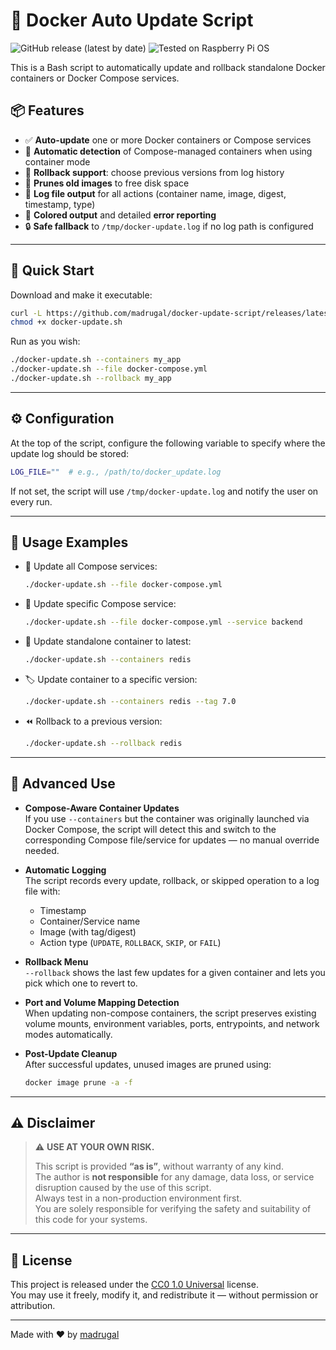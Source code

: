 # 🔄 Docker Auto Update Script

![GitHub release (latest by date)](https://img.shields.io/github/v/release/madrugal/docker-update-script?label=Latest%20Release)
![Tested on Raspberry Pi OS](https://img.shields.io/badge/Tested%20on-Raspberry%20Pi%20OS-red?logo=raspberrypi)

This is a Bash script to automatically update and rollback standalone Docker containers or Docker Compose services.

## 📦 Features

- ✅ **Auto-update** one or more Docker containers or Compose services
- 🧠 **Automatic detection** of Compose-managed containers when using container mode
- 🔁 **Rollback support**: choose previous versions from log history
- 🧹 **Prunes old images** to free disk space
- 📝 **Log file output** for all actions (container name, image, digest, timestamp, type)
- 🎨 **Colored output** and detailed **error reporting**
- 🔒 **Safe fallback** to `/tmp/docker-update.log` if no log path is configured


---

## 🚀 Quick Start

Download and make it executable:

```bash
curl -L https://github.com/madrugal/docker-update-script/releases/latest/download/docker-update.sh -o docker-update.sh
chmod +x docker-update.sh
```

Run as you wish:

```bash
./docker-update.sh --containers my_app
./docker-update.sh --file docker-compose.yml
./docker-update.sh --rollback my_app
```

---

## ⚙️ Configuration

At the top of the script, configure the following variable to specify where the update log should be stored:

```bash
LOG_FILE=""  # e.g., /path/to/docker_update.log
```

If not set, the script will use `/tmp/docker-update.log` and notify the user on every run.

---

## 📖 Usage Examples

- 🔄 Update all Compose services:
  ```bash
  ./docker-update.sh --file docker-compose.yml
  ```

- 🎯 Update specific Compose service:
  ```bash
  ./docker-update.sh --file docker-compose.yml --service backend
  ```

- 🔧 Update standalone container to latest:
  ```bash
  ./docker-update.sh --containers redis
  ```

- 🏷️ Update container to a specific version:
  ```bash
  ./docker-update.sh --containers redis --tag 7.0
  ```

- ⏪ Rollback to a previous version:
  ```bash
  ./docker-update.sh --rollback redis
  ```

---

## 🧠 Advanced Use

- **Compose-Aware Container Updates**  
  If you use `--containers` but the container was originally launched via Docker Compose, the script will detect this and switch to the corresponding Compose file/service for updates — no manual override needed.

- **Automatic Logging**  
  The script records every update, rollback, or skipped operation to a log file with:
  - Timestamp
  - Container/Service name
  - Image (with tag/digest)
  - Action type (`UPDATE`, `ROLLBACK`, `SKIP`, or `FAIL`)

- **Rollback Menu**  
  `--rollback` shows the last few updates for a given container and lets you pick which one to revert to.

- **Port and Volume Mapping Detection**  
  When updating non-compose containers, the script preserves existing volume mounts, environment variables, ports, entrypoints, and network modes automatically.

- **Post-Update Cleanup**  
  After successful updates, unused images are pruned using:
  ```bash
  docker image prune -a -f
  ```

---

## ⚠️ Disclaimer

> ⚠️ **USE AT YOUR OWN RISK.**
>
> This script is provided **“as is”**, without warranty of any kind.  
> The author is **not responsible** for any damage, data loss, or service disruption caused by the use of this script.  
> Always test in a non-production environment first.  
> You are solely responsible for verifying the safety and suitability of this code for your systems.

---

## 📜 License

This project is released under the [CC0 1.0 Universal](LICENSE) license.  
You may use it freely, modify it, and redistribute it — without permission or attribution.

---

Made with ❤️ by [madrugal](https://github.com/madrugal)
